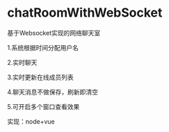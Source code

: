 # chatRoomWithWebSocket
基于Websocket实现的网络聊天室

1.系统根据时间分配用户名

2.实时聊天

3.实时更新在线成员列表

4.聊天消息不做保存，刷新即清空

5.可开启多个窗口查看效果

实现：node+vue
